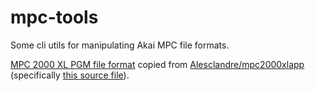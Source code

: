 # mpc-tools

Some cli utils for manipulating Akai MPC file formats.

[MPC 2000 XL PGM file format](./kaitai/mpc_2000_xl.ksy) copied from [Alesclandre/mpc2000xlapp](https://github.com/Alesclandre/mpc2000xlapp) (specifically [this source file](https://github.com/Alesclandre/mpc2000xlapp/blob/main/classes/MPC2000XL_PGM/IO_PGM.as)).
